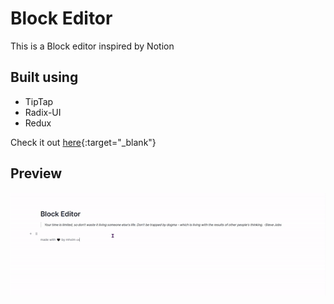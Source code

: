 # Block Editor

This is a Block editor inspired by Notion

## Built using
- TipTap
- Radix-UI
- Redux

Check it out [here](https://block-editor-mhxim.vercel.app/){:target="_blank"}


## Preview
![](https://github.com/mhxim/block-editor/blob/master/example.gif)